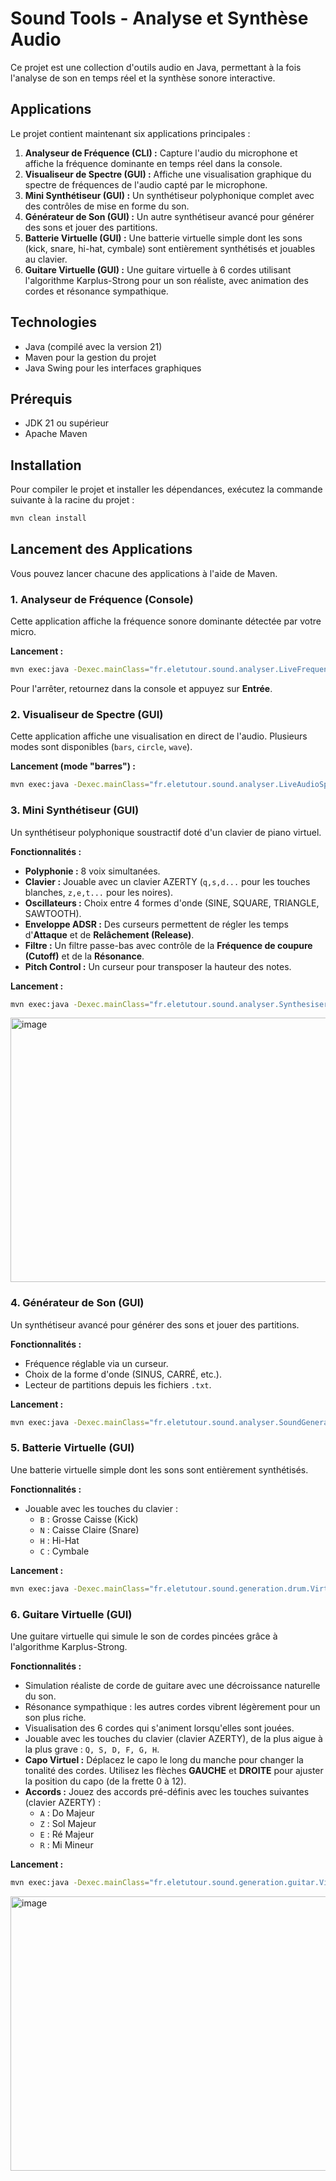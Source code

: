 # Sound Tools - Analyse et Synthèse Audio

Ce projet est une collection d'outils audio en Java, permettant à la fois l'analyse de son en temps réel et la synthèse sonore interactive.

## Applications

Le projet contient maintenant six applications principales :

1.  **Analyseur de Fréquence (CLI) :** Capture l'audio du microphone et affiche la fréquence dominante en temps réel dans la console.
2.  **Visualiseur de Spectre (GUI) :** Affiche une visualisation graphique du spectre de fréquences de l'audio capté par le microphone.
3.  **Mini Synthétiseur (GUI) :** Un synthétiseur polyphonique complet avec des contrôles de mise en forme du son.
4.  **Générateur de Son (GUI) :** Un autre synthétiseur avancé pour générer des sons et jouer des partitions.
5.  **Batterie Virtuelle (GUI) :** Une batterie virtuelle simple dont les sons (kick, snare, hi-hat, cymbale) sont entièrement synthétisés et jouables au clavier.
6.  **Guitare Virtuelle (GUI) :** Une guitare virtuelle à 6 cordes utilisant l'algorithme Karplus-Strong pour un son réaliste, avec animation des cordes et résonance sympathique.

## Technologies

*   Java (compilé avec la version 21)
*   Maven pour la gestion du projet
*   Java Swing pour les interfaces graphiques

## Prérequis

*   JDK 21 ou supérieur
*   Apache Maven

## Installation

Pour compiler le projet et installer les dépendances, exécutez la commande suivante à la racine du projet :

```bash
mvn clean install
```

## Lancement des Applications

Vous pouvez lancer chacune des applications à l'aide de Maven.

### 1. Analyseur de Fréquence (Console)

Cette application affiche la fréquence sonore dominante détectée par votre micro.

**Lancement :**
```bash
mvn exec:java -Dexec.mainClass="fr.eletutour.sound.analyser.LiveFrequencyAnalyzerInterruptible"
```
Pour l'arrêter, retournez dans la console et appuyez sur **Entrée**.

### 2. Visualiseur de Spectre (GUI)

Cette application affiche une visualisation en direct de l'audio. Plusieurs modes sont disponibles (`bars`, `circle`, `wave`).

**Lancement (mode "barres") :**
```bash
mvn exec:java -Dexec.mainClass="fr.eletutour.sound.analyser.LiveAudioSpectrumVisualizer" -Dexec.args="bars"
```

### 3. Mini Synthétiseur (GUI)

Un synthétiseur polyphonique soustractif doté d'un clavier de piano virtuel.

**Fonctionnalités :**
*   **Polyphonie :** 8 voix simultanées.
*   **Clavier :** Jouable avec un clavier AZERTY (`q,s,d...` pour les touches blanches, `z,e,t...` pour les noires).
*   **Oscillateurs :** Choix entre 4 formes d'onde (SINE, SQUARE, TRIANGLE, SAWTOOTH).
*   **Enveloppe ADSR :** Des curseurs permettent de régler les temps d'**Attaque** et de **Relâchement (Release)**.
*   **Filtre :** Un filtre passe-bas avec contrôle de la **Fréquence de coupure (Cutoff)** et de la **Résonance**.
*   **Pitch Control :** Un curseur pour transposer la hauteur des notes.

**Lancement :**
```bash
mvn exec:java -Dexec.mainClass="fr.eletutour.sound.analyser.Synthesiser"
```

<img width="613" height="423" alt="image" src="https://github.com/user-attachments/assets/28f10090-afd6-4998-ae4e-4ff3bd915ac6" />


### 4. Générateur de Son (GUI)

Un synthétiseur avancé pour générer des sons et jouer des partitions.

**Fonctionnalités :**
*   Fréquence réglable via un curseur.
*   Choix de la forme d'onde (SINUS, CARRÉ, etc.).
*   Lecteur de partitions depuis les fichiers `.txt`.

**Lancement :**
```bash
mvn exec:java -Dexec.mainClass="fr.eletutour.sound.analyser.SoundGenerator"
```

### 5. Batterie Virtuelle (GUI)

Une batterie virtuelle simple dont les sons sont entièrement synthétisés.

**Fonctionnalités :**
*   Jouable avec les touches du clavier :
    *   `B` : Grosse Caisse (Kick)
    *   `N` : Caisse Claire (Snare)
    *   `H` : Hi-Hat
    *   `C` : Cymbale

**Lancement :**
```bash
mvn exec:java -Dexec.mainClass="fr.eletutour.sound.generation.drum.VirtualDrumkit"
```

### 6. Guitare Virtuelle (GUI)

Une guitare virtuelle qui simule le son de cordes pincées grâce à l'algorithme Karplus-Strong.

**Fonctionnalités :**
*   Simulation réaliste de corde de guitare avec une décroissance naturelle du son.
*   Résonance sympathique : les autres cordes vibrent légèrement pour un son plus riche.
*   Visualisation des 6 cordes qui s'animent lorsqu'elles sont jouées.
*   Jouable avec les touches du clavier (clavier AZERTY), de la plus aigue à la plus grave : `Q, S, D, F, G, H`.
*   **Capo Virtuel :** Déplacez le capo le long du manche pour changer la tonalité des cordes. Utilisez les flèches **GAUCHE** et **DROITE** pour ajuster la position du capo (de la frette 0 à 12).
*   **Accords :** Jouez des accords pré-définis avec les touches suivantes (clavier AZERTY) :
    *   `A` : Do Majeur
    *   `Z` : Sol Majeur
    *   `E` : Ré Majeur
    *   `R` : Mi Mineur

**Lancement :**
```bash
mvn exec:java -Dexec.mainClass="fr.eletutour.sound.generation.guitar.VirtualGuitar"
```

<img width="805" height="439" alt="image" src="https://github.com/user-attachments/assets/8c2944e2-37aa-425d-bd67-bc148448e196" />

